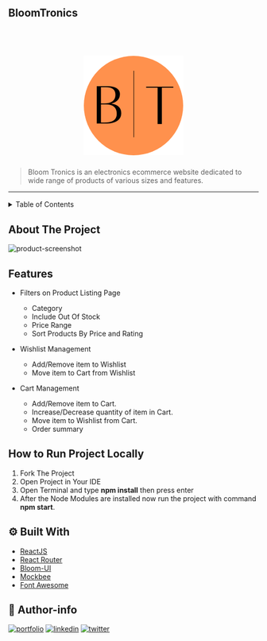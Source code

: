 ## BloomTronics

<h1 align="center">
<br />
<a href="https://bloomtronics.vercel.app/"><img src="src\assets\logo.png" alt="Bloom Tronics" width="200"></a>

<br/>
</h1>

> Bloom Tronics is an electronics ecommerce website dedicated to wide range of products of various sizes and features.
---

<!-- TABLE OF CONTENTS -->

<details style="margin: 1rem 0">
  <summary>Table of Contents</summary>
  <ol>
    <li>
      <a href="#about-the-project">About The Project</a>
    </li>
    <li>
      <a href="#features">Features</a>
    </li>
      <li><a href="#Built-With">Built With</a></li>
    <li><a href="#How-to-Run-Project-Locally">How To Run Project Locally</a></li>
    <li><a href="#Author-info">Author info</a></li>
  </ol>
</details>

##  **About The Project**

![product-screenshot](./src/assets/bloomtronics-gif.gif)


<!-- Features -->
## **Features**

- Filters on Product Listing Page
  - Category
  - Include Out Of Stock
  - Price Range
  - Sort Products By Price and Rating 

- Wishlist Management
  - Add/Remove item to Wishlist
  - Move item to Cart from Wishlist

 - Cart Management
    - Add/Remove item to Cart.
    - Increase/Decrease quantity of item in Cart.
    - Move item to Wishlist from Cart.
    - Order summary

  ## **How to Run Project Locally**

1. Fork The Project
2. Open Project in Your IDE
3. Open Terminal and type **npm install** then press enter
4. After the Node Modules are installed now run the project with command **npm start**.

## **⚙ Built With**

- [ReactJS](https://reactjs.org/)
- [React Router](https://reactrouter.com/)
- [Bloom-UI](https://bloom-component-library.vercel.app/)
- [Mockbee](https://www.mockbe.netlify.app/)
- [Font Awesome](https://fontawesome.com/)

## 🔗 Author-info
[![portfolio](https://img.shields.io/badge/my_portfolio-000?style=for-the-badge&logo=ko-fi&logoColor=white)](https://shrista-site.netlify.app/)
[![linkedin](https://img.shields.io/badge/linkedin-0A66C2?style=for-the-badge&logo=linkedin&logoColor=white)](https://www.linkedin.com/in/shrista-baruah/)
[![twitter](https://img.shields.io/badge/twitter-1DA1F2?style=for-the-badge&logo=twitter&logoColor=white)](https://twitter.com/ShristaBaruah)